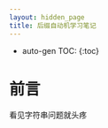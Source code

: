 ```yaml
---
layout: hidden_page
title: 后缀自动机学习笔记
---
```


* auto-gen TOC:
{:toc}
# 前言

看见字符串问题就头疼







